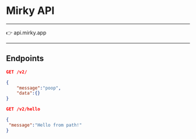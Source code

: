 # Mirky API

---

<aside>
👉 api.mirky.app

</aside>

---

## Endpoints

```json
GET /v2/

{
	"message":"poop",
	"data":{}
}
```

```json
GET /v2/hello

{
 "message":"Hello from path!"
}
```